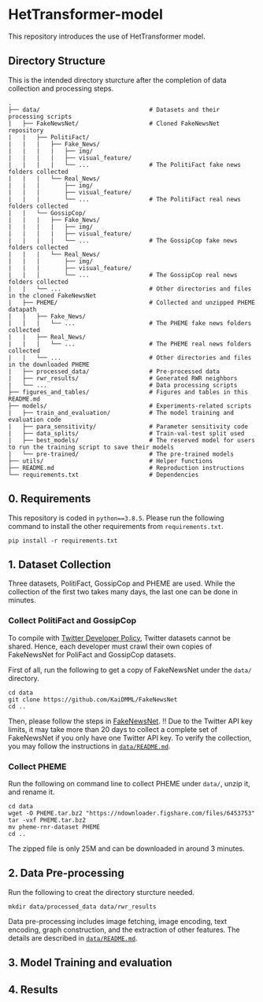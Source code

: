 # HetTransformer-model
This repository introduces the use of HetTransformer model.

## Directory Structure
This is the intended directory sturcture after the completion of data collection and processing steps.
```
.
├── data/                               # Datasets and their processing scripts
|   ├── FakeNewsNet/                    # Cloned FakeNewsNet repository
|   |   ├── PolitiFact/
|   |   |   ├── Fake_News/
|   |   |   |   ├── img/
|   |   |   |   ├── visual_feature/
|   |   |   |   └── ...                 # The PolitiFact fake news folders collected
|   |   |   └── Real_News/
|   |   |       ├── img/
|   |   |       ├── visual_feature/
|   |   |       └── ...                 # The PolitiFact real news folders collected
|   |   └── GossipCop/
|   |   |   ├── Fake_News/
|   |   |   |   ├── img/
|   |   |   |   ├── visual_feature/
|   |   |   |   └── ...                 # The GossipCop fake news folders collected
|   |   |   └── Real_News/
|   |   |       ├── img/
|   |   |       ├── visual_feature/
|   |   |       └── ...                 # The GossipCop real news folders collected
|   |   └── ...                         # Other directories and files in the cloned FakeNewsNet
|   ├── PHEME/                          # Collected and unzipped PHEME datapath
|   |   ├── Fake_News/
|   |   |   └── ...                     # The PHEME fake news folders collected
|   |   ├── Real_News/
|   |   |   └── ...                     # The PHEME real news folders collected
|   |   └── ...                         # Other directories and files in the downloaded PHEME
|   ├── processed_data/                 # Pre-processed data
|   ├── rwr_results/                    # Generated RWR neighbors
|   └── ...                             # Data processing scripts
├── figures_and_tables/                 # Figures and tables in this README.md 
├── models/                             # Experiments-related scripts
|   ├── train_and_evaluation/           # The model training and evaluation code
|   ├── para_sensitivity/               # Parameter sensitivity code
|   ├── data_splits/                    # Train-val-test split used
|   ├── best_models/                    # The reserved model for users to run the training script to save their models
|   └── pre-trained/                    # The pre-trained models
├── utils/                              # Helper functions
├── README.md                           # Reproduction instructions
└── requirements.txt                    # Dependencies
```

## 0. Requirements
This repository is coded in `python==3.8.5`.
Please run the following command to install the other requirements from `requirements.txt`.
```
pip install -r requirements.txt
```

## 1. Dataset Collection
Three datasets, PolitiFact, GossipCop and PHEME are used. While the collection of the first two takes many days, the last one can be done in minutes.

### Collect PolitiFact and GossipCop
To compile with [Twitter Developer Policy](https://developer.twitter.com/en/developer-terms/policy), Twitter datasets cannot be shared. Hence, each developer must crawl their own copies of FakeNewsNet for PoliFact and GossipCop datasets. 

First of all, run the following to get a copy of FakeNewsNet under the `data/` directory.
```
cd data
git clone https://github.com/KaiDMML/FakeNewsNet
cd ..
```
Then, please follow the steps in [FakeNewsNet](https://github.com/KaiDMML/FakeNewsNet).
!! Due to the Twitter API key limits, it may take more than 20 days to collect a complete set of FakeNewsNet if you only have one Twitter API key. To verify the collection, you may follow the instructions in [`data/README.md`](https://github.com/HetTransformer/HetTransformer-model/tree/main/data).

### Collect PHEME
Run the following on command line to collect PHEME under `data/`, unzip it, and rename it.
```
cd data
wget -O PHEME.tar.bz2 "https://ndownloader.figshare.com/files/6453753"
tar -vxf PHEME.tar.bz2
mv pheme-rnr-dataset PHEME
cd ..
```
The zipped file is only 25M and can be downloaded in around 3 minutes.

## 2. Data Pre-processing
Run the following to creat the directory sturcture needed.
```
mkdir data/processed_data data/rwr_results
```
Data pre-processing includes image fetching, image encoding, text encoding, graph construction, and the extraction of other features.
The details are described in [`data/README.md`](https://github.com/HetTransformer/HetTransformer-model/tree/main/data).

## 3. Model Training and evaluation
## 4. Results
